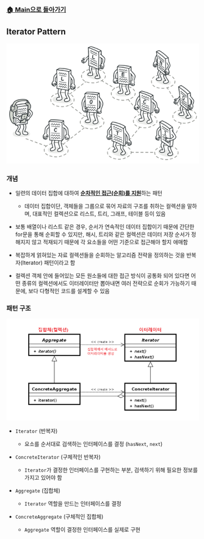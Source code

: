 ### [🏠 Main으로 돌아가기](../../README.md)

## Iterator Pattern

![iterator](../../image/refactoring-guru/iterator.png)

### 개념

- 일련의 데이터 집합에 대하여 <b><u>순차적인 접근(순회)를 지원</u></b>하는 패턴

  - 데이터 집합이단, 객체들을 그룹으로 묶어 자료의 구조를 취하는 컬렉션을 말하며, 대표적인 컬렉션으로 리스트, 트리, 그래프, 테이블 등이 있음

- 보통 배열이나 리스트 같은 경우, 순서가 연속적인 데이터 집합이기 때문에 간단한 for문을 통해 순회할 수 있지만, 해시, 트리와 같은 컬렉션은 데이터 저장 순서가 정해지지 않고 적재되기 때문에 각 요소들을 어떤 기준으로 접근해야 할지 애매함

- 복잡하게 얽혀있는 자료 컬렉션들을 순회하는 알고리즘 전략을 정의하는 것을 반복자(Iterator) 패턴이라고 함

- 컬렉션 객체 안에 들어있는 모든 원소들에 대한 접근 방식이 공통화 되어 있다면 어떤 종류의 컬렉션에서도 이터레이터만 뽑아내면 여러 전략으로 순회가 가능하기 때문에, 보다 다형적인 코드를 설계할 수 있음

### 패턴 구조

![iterator](../../image/structure/iterator.png)

- `Iterator` (반복자)

  - 요소를 순서대로 검색하는 인터페이스를 결정 (`hasNext`, `next`)

- `ConcreteIterator` (구체적인 반복자)

  - `Iterator`가 결정한 인터페이스를 구현하는 부분, 검색하기 위해 필요한 정보를 가지고 있어야 함

- `Aggregate` (집합체)

  - `Iterator` 역할을 만드는 인터페이스를 결정

- `ConcreteAggregate` (구체적인 집합체)

  - `Aggregate` 역할이 결정한 인터페이스를 실제로 구현
